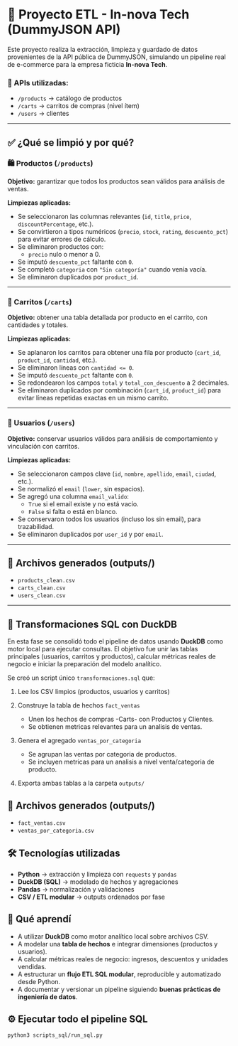 # 🚀 Proyecto ETL - In-nova Tech (DummyJSON API)

Este proyecto realiza la extracción, limpieza y guardado de datos provenientes de la API pública de DummyJSON, simulando un pipeline real de e-commerce para la empresa ficticia **In-nova Tech**.

### 🧩 APIs utilizadas:

- `/products` → catálogo de productos
- `/carts` → carritos de compras (nivel ítem)
- `/users` → clientes

---

## ✅ ¿Qué se limpió y por qué?

### 🛍️ Productos (`/products`)

**Objetivo:** garantizar que todos los productos sean válidos para análisis de ventas.

**Limpiezas aplicadas:**

- Se seleccionaron las columnas relevantes (`id`, `title`, `price`, `discountPercentage`, etc.).
- Se convirtieron a tipos numéricos (`precio`, `stock`, `rating`, `descuento_pct`) para evitar errores de cálculo.
- Se eliminaron productos con:
  - `precio` nulo o menor a 0.
- Se imputó `descuento_pct` faltante con `0`.
- Se completó `categoria` con `"Sin categoría"` cuando venía vacía.
- Se eliminaron duplicados por `product_id`.

---

### 🛒 Carritos (`/carts`)

**Objetivo:** obtener una tabla detallada por producto en el carrito, con cantidades y totales.

**Limpiezas aplicadas:**

- Se aplanaron los carritos para obtener una fila por producto (`cart_id`, `product_id`, `cantidad`, etc.).
- Se eliminaron líneas con `cantidad <= 0`.
- Se imputó `descuento_pct` faltante con `0`.
- Se redondearon los campos `total` y `total_con_descuento` a 2 decimales.
- Se eliminaron duplicados por combinación (`cart_id`, `product_id`) para evitar líneas repetidas exactas en un mismo carrito.

---

### 👤 Usuarios (`/users`)

**Objetivo:** conservar usuarios válidos para análisis de comportamiento y vinculación con carritos.

**Limpiezas aplicadas:**

- Se seleccionaron campos clave (`id`, `nombre`, `apellido`, `email`, `ciudad`, etc.).
- Se normalizó el `email` (`lower`, sin espacios).
- Se agregó una columna `email_valido`:
  - `True` si el email existe y no está vacío.
  - `False` si falta o está en blanco.
- Se conservaron todos los usuarios (incluso los sin email), para trazabilidad.
- Se eliminaron duplicados por `user_id` y por `email`.

---

## 📁 Archivos generados (outputs/)

- `products_clean.csv`
- `carts_clean.csv`
- `users_clean.csv`

---

## 🧮 Transformaciones SQL con DuckDB

En esta fase se consolidó todo el pipeline de datos usando **DuckDB** como motor local para ejecutar consultas.
El objetivo fue unir las tablas principales (usuarios, carritos y productos), calcular métricas reales de negocio e iniciar la preparación del modelo analítico.

Se creó un script único `transformaciones.sql` que:

1. Lee los CSV limpios (productos, usuarios y carritos)
2. Construye la tabla de hechos `fact_ventas`

   - Unen los hechos de compras -Carts- con Productos y Clientes.
   - Se obtienen metricas relevantes para un analisis de ventas.

3. Genera el agregado `ventas_por_categoria`

   - Se agrupan las ventas por categoria de productos.
   - Se incluyen metricas para un analisis a nivel venta/categoria de producto.

4. Exporta ambas tablas a la carpeta `outputs/`

## 📁 Archivos generados (outputs/)

- `fact_ventas.csv`
- `ventas_por_categoria.csv`

## 🛠️ Tecnologías utilizadas

- **Python** → extracción y limpieza con `requests` y `pandas`
- **DuckDB (SQL)** → modelado de hechos y agregaciones
- **Pandas** → normalización y validaciones
- **CSV / ETL modular** → outputs ordenados por fase

## 🧠 Qué aprendí

- A utilizar **DuckDB** como motor analítico local sobre archivos CSV.
- A modelar una **tabla de hechos** e integrar dimensiones (productos y usuarios).
- A calcular métricas reales de negocio: ingresos, descuentos y unidades vendidas.
- A estructurar un **flujo ETL SQL modular**, reproducible y automatizado desde Python.
- A documentar y versionar un pipeline siguiendo **buenas prácticas de ingeniería de datos**.

## ⚙️ Ejecutar todo el pipeline SQL

```bash
python3 scripts_sql/run_sql.py
```
